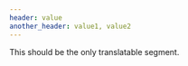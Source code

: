 ```yaml
---
header: value
another_header: value1, value2
---
```


This should be the only translatable segment.

